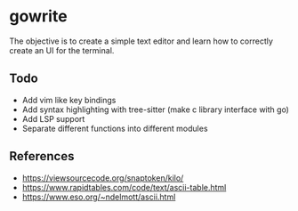 # gowrite

The objective is to create a simple text editor and learn how to correctly create an UI for the terminal.

## Todo
- Add vim like key bindings
- Add syntax highlighting with tree-sitter (make c library interface with go)
- Add LSP support
- Separate different functions into different modules

## References
- https://viewsourcecode.org/snaptoken/kilo/
- https://www.rapidtables.com/code/text/ascii-table.html
- https://www.eso.org/~ndelmott/ascii.html
